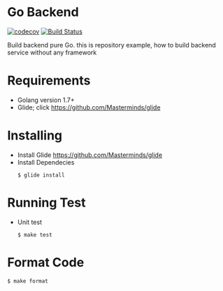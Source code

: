 # Go Backend

[![codecov](https://codecov.io/gh/purwokertodev/go-backend/branch/master/graph/badge.svg)](https://codecov.io/gh/purwokertodev/go-backend) [![Build Status](https://travis-ci.org/purwokertodev/go-backend.svg?branch=master)](https://travis-ci.org/purwokertodev/go-backend)

Build backend pure Go. this is repository example, how to build backend service without any framework

# Requirements

  - Golang version 1.7+
  - Glide; click https://github.com/Masterminds/glide

# Installing

  - Install Glide https://github.com/Masterminds/glide
  - Install Dependecies
    ```shell
    $ glide install
    ```
# Running Test

  - Unit test
    ```shell
    $ make test
    ```

# Format Code
  ```shell
  $ make format
  ```
